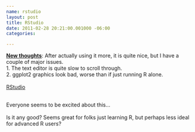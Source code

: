 ```yaml
--- 
name: rstudio
layout: post
title: RStudio
date: 2011-02-28 20:21:00.001000 -06:00
categories: 

---
```

<b><u>New thoughts</u></b>: After actually using it more, it is quite nice, but I have a couple of major issues.<br />1. The text editor is quite slow to scroll through.<br />2. ggplot2 graphics look bad, worse than if just running R alone.<br /><br /><a href="http://www.rstudio.org/">RStudio</a><br /><div><br /></div><div>Everyone seems to be excited about this...</div><div><br /></div><div>Is it any good? Seems great for folks just learning R, but perhaps less ideal for advanced R users?</div><div><br /></div>
